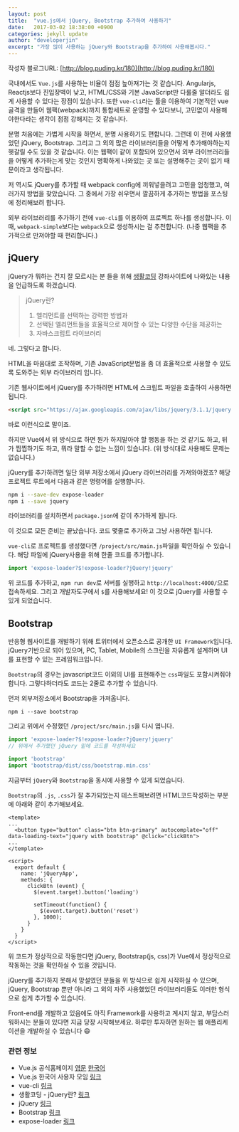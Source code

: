 ```yaml
---
layout: post
title:  "vue.js에서 jQuery, Bootstrap 추가하여 사용하기"
date:   2017-03-02 18:38:00 +0900
categories: jekyll update
author: "developerjin"
excerpt: "가장 많이 사용하는 jQuery와 Bootstrap을 추가하여 사용해봅시다."
---
```


작성자 블로그URL: [http://blog.puding.kr/180](http://blog.puding.kr/180) 

국내에서도 `Vue.js`를 사용하는 비율이 점점 높아져가는 것 같습니다. Angularjs, Reactjs보다 진입장벽이 낮고, HTML/CSS와 기본 JavaScript만 다룰줄 알더라도 쉽게 사용할 수 있다는 장점이 있습니다. 또한 `vue-cli`라는 툴을 이용하여 기본적인 vue 골격을 만들어 웹팩(webpack)까지 통합세트로 운영할 수 있다보니, 고민없이 사용해야한다라는 생각이 점점 강해지는 것 같습니다.

분명 처음에는 가볍게 시작을 하면서, 분명 사용하기도 편합니다. 그런데 이 전에 사용했었던 jQuery, Bootstrap. 그리고 그 외의 많은 라이브러리들을 어떻게 추가해야하는지 헷갈릴 수도 있을 것 같습니다. 이는 웹팩이 같이 포함되어 있으면서 외부 라이브러리들을 어떻게 추가하는게 맞는 것인지 명확하게 나와있는 곳 또는 설명해주는 곳이 없기 때문이라고 생각됩니다.

저 역시도 jQuery를 추가할 때 webpack config에 끼워넣을려고 고민을 엄청했고, 여러가지 방법을 찾았습니다. 그 중에서 가장 쉬우면서 깔끔하게 추가하는 방법을 포스팅에 정리해보려 합니다.



외부 라이브러리를 추가하기 전에 `vue-cli`를 이용하여 프로젝트 하나를 생성합니다. 이 때, `webpack-simple`보다는 `webpack`으로 생성하시는 걸 추천합니다. (나중 웹팩을 추가적으로 만져야할 때 편리합니다.)

## jQuery

jQuery가 뭐하는 건지 잘 모르시는 분 들을 위해 [생활코딩](https://opentutorials.org/course/53/45) 강좌사이트에 나와있는 내용을 언급하도록 하겠습니다.

> jQuery란?
>
> 1. 엘리먼트를 선택하는 강력한 방법과
> 2. 선택된 엘리먼트들을 효율적으로 제어할 수 있는 다양한 수단을 제공하는
> 3. 자바스크립트 라이브러리

네. 그렇다고 합니다.

HTML을 마음대로 조작하며, 기존 JavaScript문법을 좀 더 효율적으로 사용할 수 있도록 도와주는 외부 라이브러리 입니다.

기존 웹사이트에서 jQuery를 추가하려면 HTML에 스크립트 파일을 호출하여 사용하면 됩니다.

```html
<script src="https://ajax.googleapis.com/ajax/libs/jquery/3.1.1/jquery.min.js"></script>
```

바로 이런식으로 말이죠.



하지만 Vue에서 위 방식으로 하면 뭔가 하지말아야 할 행동을 하는 것 같기도 하고, 뒤가 찝찝하기도 하고, 뭐라 말할 수 없는 느낌이 있습니다. (위 방식대로 사용해도 문제는 없습니다.)



jQuery를 추가하려면 일단 외부 저장소에서 jQuery 라이브러리를 가져와야겠죠? 해당 프로젝트 루트에서 다음과 같은 명령어를 실행합니다.

```bash
npm i --save-dev expose-loader
npm i --save jquery
```

라이브러리를 설치하면서 `package.json`에 같이 추가하게 됩니다.

이 것으로 모든 준비는 끝났습니다. 코드 몇줄로 추가하고 그냥 사용하면 됩니다.

`vue-cli`로 프로젝트를 생성했다면 `/project/src/main.js`파일을 확인하실 수 있습니다. 해당 파일에 jQuery사용을 위해 한줄 코드를 추가합니다.

```javascript
import 'expose-loader?$!expose-loader?jQuery!jquery'
```

위 코드를 추가하고, `npm run dev`로 서버를 실행하고 `http://localhost:4000/`으로 접속하세요. 그리고 개발자도구에서 `$`를 사용해보세요! 이 것으로 jQuery를 사용할 수 있게 되었습니다.



## Bootstrap

반응형 웹사이트를 개발하기 위해 트위터에서 오픈소스로 공개한 `UI Framework`입니다. jQuery기반으로 되어 있으며, PC, Tablet, Mobile의 스크린을 자유롭게 설계하며 UI를 표현할 수 있는 프레임워크입니다.

`Bootstrap`의 경우는 javascript코드 이외의 UI를 표현해주는 `css`파일도 포함시켜줘야 합니다. 그렇다하더라도 코드는 2줄로 추가할 수 있습니다.

먼저 외부저장소에서 Bootstrap을 가져옵니다.

```shell
npm i --save bootstrap
```

그리고 위에서 수정했던 `/project/src/main.js`을 다시 엽니다.

```javascript
import 'expose-loader?$!expose-loader?jQuery!jquery'
// 위에서 추가했던 jQuery 밑에 코드를 작성하세요

import 'bootstrap'
import 'bootstrap/dist/css/bootstrap.min.css'
```

<script src="https://gist.github.com/devjin0617/0407efc9ba810ae565d3ece049992f72.js"></script>

지금부터 `jQuery`와 `Bootstrap`을 동시에 사용할 수 있게 되었습니다.

`Bootstrap`의 `.js`, `.css`가 잘 추가되었는지 테스트해보려면 HTML코드작성하는 부분에 아래와 같이 추가해보세요.

```vue
<template>
...
  <button type="button" class="btn btn-primary" autocomplate="off" data-loading-text="jquery with bootstrap" @click="clickBtn">
...
</template>
  
<script>
  export default {
    name: 'jQueryApp',
	methods: {
      clickBtn (event) {
        $(event.target).button('loading')
        
        setTimeout(function() {
          $(event.target).button('reset')
        }, 1000);
      }
	}
  }
</script>
```

위 코드가 정상적으로 작동한다면 jQuery, Bootstrap(js, css)가 Vue에서 정상적으로 작동하는 것을 확인하실 수 있을 것입니다.

jQuery를 추가하지 못해서 망설였던 분들을 위 방식으로 쉽게 시작하실 수 있으며, jQuery, Bootstrap 뿐만 아니라 그 외의 자주 사용했었던 라이브러리들도 이러한 형식으로 쉽게 추가할 수 있습니다.

Front-end를 개발하고 있음에도 아직 Framework를 사용하고 계시지 않고, 부담스러워하시는 분들이 있다면 지금 당장 시작해보세요. 하루만 투자하면 원하는 웹 애플리케이션을 개발하실 수 있습니다 :smile:



### 관련 정보

- Vue.js 공식홈페이지 [영문](https://vuejs.org/) [한국어](https://kr.vuejs.org/)
- Vue.js 한국어 사용자 모임 [링크](https://vuejs-kr.github.io/)
- vue-cli [링크](https://github.com/vuejs/vue-cli)
- 생활코딩 - jQuery란? [링크](https://opentutorials.org/course/53/45)
- jQuery [링크](https://jquery.com/)
- Bootstrap [링크](http://getbootstrap.com/)
- expose-loader [링크](https://github.com/webpack-contrib/expose-loader)

